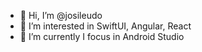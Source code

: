 - 👋 Hi, I’m @josileudo
- 👀 I’m interested in SwiftUI, Angular, React
- 🌱 I’m currently I focus in Android Studio

<!---
josileudo/josileudo is a ✨ special ✨ repository because its `README.md` (this file) appears on your GitHub profile.
You can click the Preview link to take a look at your changes.
--->
